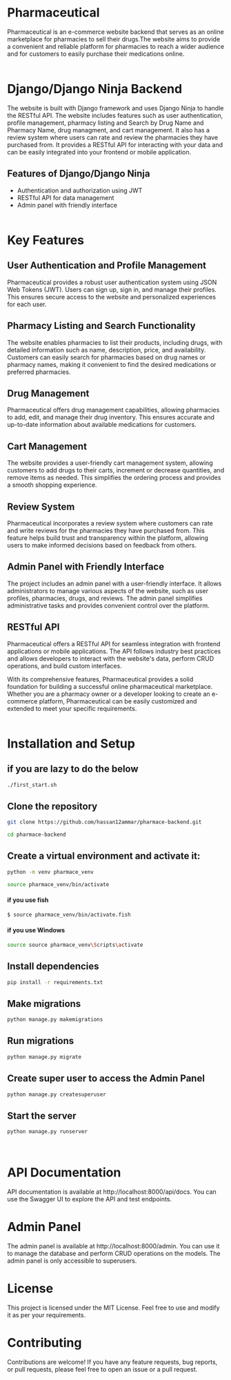 # Pharmaceutical 
Pharmaceutical is an e-commerce website backend that serves as an online marketplace for pharmacies to sell their drugs.The website aims to provide a convenient and reliable platform for pharmacies to reach a wider audience and for customers to easily purchase their medications online.
<br> <br>

# Django/Django Ninja Backend
The website is built with Django framework and uses Django Ninja to handle the RESTful API. The website includes features such as user authentication, profile management, pharmacy listing and Search by Drug Name and Pharmacy Name, drug managment, and cart management. It also has a review system where users can rate and review the pharmacies they have purchased from. It provides a RESTful API for interacting with your data and can be easily integrated into your frontend or mobile application.

## Features of Django/Django Ninja
* Authentication and authorization using JWT
* RESTful API for data management
* Admin panel with friendly interface
<br> <br>

# Key Features

## User Authentication and Profile Management
Pharmaceutical provides a robust user authentication system using JSON Web Tokens (JWT). Users can sign up, sign in, and manage their profiles. This ensures secure access to the website and personalized experiences for each user.

## Pharmacy Listing and Search Functionality
The website enables pharmacies to list their products, including drugs, with detailed information such as name, description, price, and availability. Customers can easily search for pharmacies based on drug names or pharmacy names, making it convenient to find the desired medications or preferred pharmacies.

## Drug Management
Pharmaceutical offers drug management capabilities, allowing pharmacies to add, edit, and manage their drug inventory. This ensures accurate and up-to-date information about available medications for customers.

## Cart Management
The website provides a user-friendly cart management system, allowing customers to add drugs to their carts, increment or decrease quantities, and remove items as needed. This simplifies the ordering process and provides a smooth shopping experience.

## Review System
Pharmaceutical incorporates a review system where customers can rate and write reviews for the pharmacies they have purchased from. This feature helps build trust and transparency within the platform, allowing users to make informed decisions based on feedback from others.

## Admin Panel with Friendly Interface
The project includes an admin panel with a user-friendly interface. It allows administrators to manage various aspects of the website, such as user profiles, pharmacies, drugs, and reviews. The admin panel simplifies administrative tasks and provides convenient control over the platform.

## RESTful API
Pharmaceutical offers a RESTful API for seamless integration with frontend applications or mobile applications. The API follows industry best practices and allows developers to interact with the website's data, perform CRUD operations, and build custom interfaces.

With its comprehensive features, Pharmaceutical provides a solid foundation for building a successful online pharmaceutical marketplace. Whether you are a pharmacy owner or a developer looking to create an e-commerce platform, Pharmaceutical can be easily customized and extended to meet your specific requirements.
<br> <br>

# Installation and Setup

## if you are lazy to do the below
```sh
./first_start.sh
```

## Clone the repository
```sh
git clone https://github.com/hassan12ammar/pharmace-backend.git
```
```sh
cd pharmace-backend
```

## Create a virtual environment and activate it:
```sh
python -m venv pharmace_venv
```
```sh
source pharmace_venv/bin/activate
```
#### if you use **fish**
```sh
$ source pharmace_venv/bin/activate.fish
```
#### if you use **Windows**
```sh
source source pharmace_venv\Scripts\activate
```

## Install dependencies
``` sh
pip install -r requirements.txt
```

## Make migrations
``` sh
python manage.py makemigrations
```

## Run migrations
``` sh
python manage.py migrate
```

## Create super user to access the Admin Panel
``` sh
python manage.py createsuperuser
```

## Start the server
``` sh
python manage.py runserver
```
<br>

# API Documentation
API documentation is available at http://localhost:8000/api/docs. You can use the Swagger UI to explore the API and test endpoints.
<br>

# Admin Panel
The admin panel is available at http://localhost:8000/admin. You can use it to manage the database and perform CRUD operations on the models. The admin panel is only accessible to superusers.
<br>

# License
This project is licensed under the MIT License. Feel free to use and modify it as per your requirements.
<br>

# Contributing
Contributions are welcome! If you have any feature requests, bug reports, or pull requests, please feel free to open an issue or a pull request.
